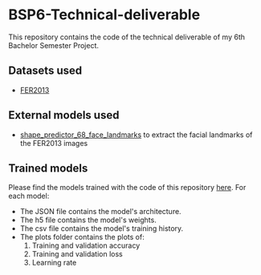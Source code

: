# BSP6-Technical-deliverable

This repository contains the code of the technical deliverable of my 6th Bachelor Semester Project.

## Datasets used

* [FER2013](https://www.kaggle.com/c/challenges-in-representation-learning-facial-expression-recognition-challenge/data)

## External models used

* [shape_predictor_68_face_landmarks](https://github.com/davisking/dlib-models/blob/master/shape_predictor_68_face_landmarks.dat.bz2) to extract the facial landmarks of the FER2013 images

## Trained models

Please find the models trained with the code of this repository [here](https://drive.google.com/drive/folders/1tRyeVec0-Ih8gHUIzojiWgUEJAR2AM6l?usp=sharing). For each model:

* The JSON file contains the model's architecture.
* The h5 file contains the model's weights.
* The csv file contains the model's training history.
* The plots folder contains the plots of:
  1. Training and validation accuracy
  2. Training and validation loss
  3. Learning rate
